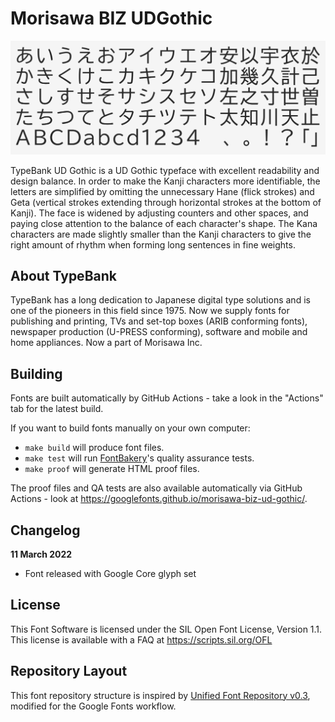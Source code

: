 # Morisawa BIZ UDGothic

![UDgothic](documentation/header.png)

<!--[![][Fontbakery]](https://googlefonts.github.io/morisawa-biz-ud-gothic/fontbakery/fontbakery-report.html)
[![][Universal]](https://googlefonts.github.io/morisawa-biz-ud-gothic/fontbakery/fontbakery-report.html)
[![][GF Profile]](https://googlefonts.github.io/morisawa-biz-ud-gothic/fontbakery/fontbakery-report.html)
[![][Outline Correctness]](https://googlefonts.github.io/morisawa-biz-ud-gothic/fontbakery/fontbakery-report.html)
[![][Shaping]](https://googlefonts.github.io/morisawa-biz-ud-gothic/fontbakery/fontbakery-report.html)

[Fontbakery]: https://img.shields.io/endpoint?url=https%3A%2F%2Fraw.githubusercontent.com%2Fgooglefonts%2Fmorisawa-biz-ud-gothic%2Fgh-pages%2Fbadges%2Foverall.json
[GF Profile]: https://img.shields.io/endpoint?url=https%3A%2F%2Fraw.githubusercontent.com%2Fgooglefonts%2Fmorisawa-biz-ud-gothic%2Fgh-pages%2Fbadges%2FGoogleFonts.json
[Outline Correctness]: https://img.shields.io/endpoint?url=https%3A%2F%2Fraw.githubusercontent.com%2Fgooglefonts%2Fmorisawa-biz-ud-gothic%2Fgh-pages%2Fbadges%2FOutlineCorrectnessChecks.json
[Shaping]: https://img.shields.io/endpoint?url=https%3A%2F%2Fraw.githubusercontent.com%2Fgooglefonts%2Fmorisawa-biz-ud-gothic%2Fgh-pages%2Fbadges%2FShapingChecks.json
[Universal]: https://img.shields.io/endpoint?url=https%3A%2F%2Fraw.githubusercontent.com%2Fgooglefonts%2Fmorisawa-biz-ud-gothic%2Fgh-pages%2Fbadges%2FUniversal.json
-->
TypeBank UD Gothic is a UD Gothic typeface with excellent readability and design balance. In order to make the Kanji characters more identifiable, the letters are simplified by omitting the unnecessary Hane (flick strokes) and Geta (vertical strokes extending through horizontal strokes at the bottom of Kanji). The face is widened by adjusting counters and other spaces, and paying close attention to the balance of each character's shape. The Kana characters are made slightly smaller than the Kanji characters to give the right amount of rhythm when forming long sentences in fine weights.

## About TypeBank

TypeBank has a long dedication to Japanese digital type solutions and is one of the pioneers in this field since 1975. Now we supply fonts for publishing and printing, TVs and set-top boxes (ARIB conforming fonts), newspaper production (U-PRESS conforming), software and mobile and home appliances. Now a part of Morisawa Inc.

## Building

Fonts are built automatically by GitHub Actions - take a look in the "Actions" tab for the latest build.

If you want to build fonts manually on your own computer:

* `make build` will produce font files.
* `make test` will run [FontBakery](https://github.com/googlefonts/fontbakery)'s quality assurance tests.
* `make proof` will generate HTML proof files.

The proof files and QA tests are also available automatically via GitHub Actions - look at https://googlefonts.github.io/morisawa-biz-ud-gothic/.

## Changelog

**11 March 2022**
- Font released with Google Core glyph set

## License

This Font Software is licensed under the SIL Open Font License, Version 1.1.
This license is available with a FAQ at
https://scripts.sil.org/OFL

## Repository Layout

This font repository structure is inspired by [Unified Font Repository v0.3](https://github.com/unified-font-repository/Unified-Font-Repository), modified for the Google Fonts workflow.
